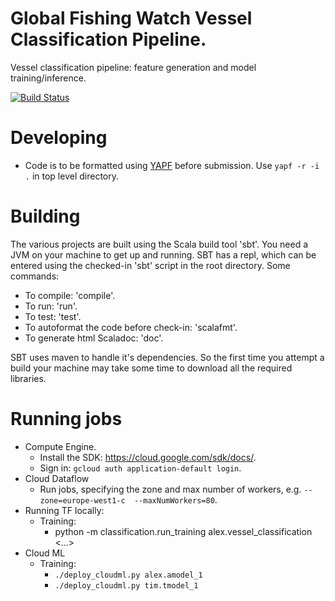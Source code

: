 # Global Fishing Watch Vessel Classification Pipeline.

Vessel classification pipeline: feature generation and model training/inference.

[![Build Status](https://travis-ci.org/GlobalFishingWatch/vessel-classification-pipeline.svg?branch=master)](https://travis-ci.org/GlobalFishingWatch/vessel-classification-pipeline)

# Developing

* Code is to be formatted using [YAPF](https://github.com/google/yapf) before submission. Use `yapf -r -i .` in top level
  directory.


# Building

The various projects are built using the Scala build tool 'sbt'. You need a JVM on your machine
to get up and running. SBT has a repl, which can be entered using the checked-in 'sbt' script in
the root directory. Some commands:

* To compile: 'compile'.
* To run: 'run'.
* To test: 'test'.
* To autoformat the code before check-in: 'scalafmt'.
* To generate html Scaladoc: 'doc'.

SBT uses maven to handle it's dependencies. So the first time you attempt a build your machine
may take some time to download all the required libraries.

# Running jobs

* Compute Engine.
  * Install the SDK: https://cloud.google.com/sdk/docs/.
  * Sign in: `gcloud auth application-default login`.
* Cloud Dataflow
   * Run jobs, specifying the zone and max number of workers, e.g. `--zone=europe-west1-c  --maxNumWorkers=80`.
* Running TF locally:
   * Training:
       - python -m classification.run_training alex.vessel_classification <...>
* Cloud ML
   * Training:
       - `./deploy_cloudml.py alex.amodel_1`
       - `./deploy_cloudml.py tim.tmodel_1`
